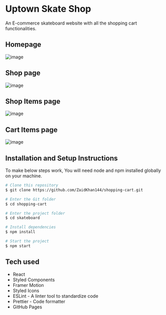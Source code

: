 # Uptown Skate Shop

An E-commerce skateboard website with all the shopping cart functionalities.

## Homepage

![image](https://i.postimg.cc/mg2DtQTw/skate-shop.png)

## Shop page

![image](https://i.postimg.cc/WzFmRQHd/Uptown-Skate-Shop.png)

## Shop Items page

![image](https://i.postimg.cc/bYttg1Dg/Uptown-Skate-Shop-1.png)

## Cart Items page

![image](https://i.postimg.cc/rp7pRYJk/Uptown-Skate-Shop-2.png)

## Installation and Setup Instructions

To make below steps work, You will need node and npm installed globally on your machine.

```bash
# Clone this repository
$ git clone https://github.com/ZaidKhan144/shopping-cart.git

# Enter the Git folder
$ cd shopping-cart

# Enter the project folder
$ cd skateboard

# Install dependencies
$ npm install

# Start the project
$ npm start
```

## Tech used
- React
- Styled Components
- Framer Motion
- Styled Icons
- ESLint - A linter tool to standardize code
- Prettier - Code formatter
- GitHub Pages




